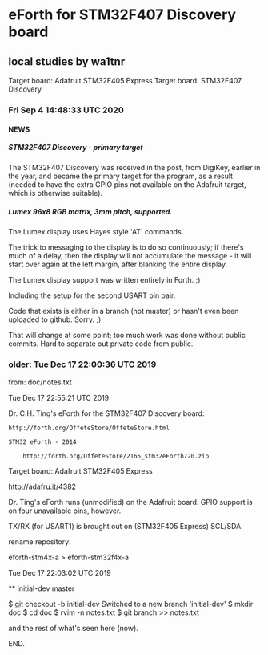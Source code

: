 # eForth for STM32F407 Discovery board

## local studies by wa1tnr

Target board:  Adafruit STM32F405 Express
Target board:  STM32F407 Discovery


### Fri Sep  4 14:48:33 UTC 2020

#### NEWS

##### STM32F407 Discovery - primary target

The STM32F407 Discovery was received in the post, from
DigiKey, earlier in the year, and became the primary
target for the program, as a result (needed to have
the extra GPIO pins not available on the Adafruit
target, which is otherwise suitable).

##### Lumex 96x8 RGB matrix, 3mm pitch, supported.

The Lumex display uses Hayes style 'AT' commands.

The trick to messaging to the display is to do so
continuously; if there's much of a delay, then the
display will not accumulate the message - it will
start over again at the left margin, after blanking
the entire display.

The Lumex display support was written entirely in Forth. ;)

Including the setup for the second USART pin pair.

Code that exists is either in a branch (not master)
or hasn't even been uploaded to github.  Sorry. ;)

That will change at some point; too much work was
done without public commits.  Hard to separate out
private code from public.

### older: Tue Dec 17 22:00:36 UTC 2019

from: doc/notes.txt

Tue Dec 17 22:55:21 UTC 2019

Dr. C.H. Ting's eForth for the STM32F407 Discovery board:

    http://forth.org/OffeteStore/OffeteStore.html

    STM32 eForth - 2014

        http://forth.org/OffeteStore/2165_stm32eForth720.zip


Target board:  Adafruit STM32F405 Express

  http://adafru.it/4382

Dr. Ting's eForth runs (unmodified) on the Adafruit board.
GPIO support is on four unavailable pins, however.

TX/RX (for USART1) is brought out on (STM32F405 Express) SCL/SDA.


rename repository:

  eforth-stm4x-a > eforth-stm32f4x-a


Tue Dec 17 22:03:02 UTC 2019

** initial-dev
  master

 $ git checkout -b initial-dev
Switched to a new branch 'initial-dev'
 $ mkdir doc
 $ cd doc
 $ rvim -n notes.txt
 $ git branch >> notes.txt

 and the rest of what's seen here (now).

END.
